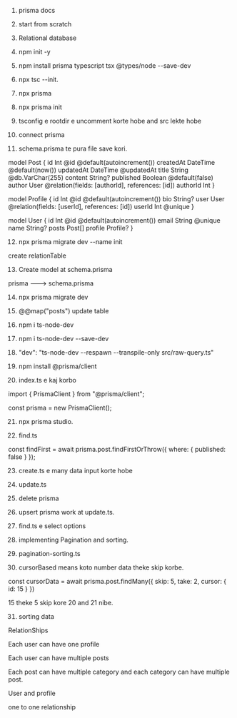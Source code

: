 
1. prisma docs

2. start from scratch

3. Relational database

4. npm init -y

5. npm install prisma typescript tsx @types/node --save-dev

6. npx tsc --init.

7. npx prisma

8. npx prisma init

9. tsconfig e rootdir e uncomment korte hobe and src lekte hobe

10. connect prisma

11. schema.prisma te pura file save kori.

model Post {
  id        Int      @id @default(autoincrement())
  createdAt DateTime @default(now())
  updatedAt DateTime @updatedAt
  title     String   @db.VarChar(255)
  content   String?
  published Boolean  @default(false)
  author    User     @relation(fields: [authorId], references: [id])
  authorId  Int
}

model Profile {
  id     Int     @id @default(autoincrement())
  bio    String?
  user   User    @relation(fields: [userId], references: [id])
  userId Int     @unique
}

model User {
  id      Int      @id @default(autoincrement())
  email   String   @unique
  name    String?
  posts   Post[]
  profile Profile?
}

12. npx prisma migrate dev --name init

<!-- npx prisma migrate dev --name relation
 -->

 create relationTable

13. Create model at schema.prisma

prisma ---> schema.prisma


<!-- ................ -->

14. npx prisma migrate dev

<!-- .............. -->

15.  @@map("posts") update table

16. npm i ts-node-dev

17. npm i ts-node-dev --save-dev

18.  "dev": "ts-node-dev --respawn --transpile-only src/raw-query.ts"

19. npm install @prisma/client

20. index.ts e kaj korbo 

import { PrismaClient } from "@prisma/client";

const prisma = new PrismaClient();

21. npx prisma studio.

22. find.ts

   const findFirst = await prisma.post.findFirstOrThrow({
        where: {
            published: false
        }
    });

23. create.ts e many data input korte hobe

24. update.ts

25. delete prisma

26. upsert prisma work at update.ts.

27. find.ts e select options

28. implementing Pagination and sorting.

29. pagination-sorting.ts 

30. cursorBased means koto number data theke skip korbe.

 const cursorData = await prisma.post.findMany({
        skip: 5,
        take: 2,
        cursor: {
            id: 15
        }
    })

15 theke 5 skip kore 20 and 21 nibe.

31. sorting data

<!-- 54.1 -->

RelationShips

Each user can have one profile

Each user can have multiple posts

Each post can have multiple category and each category can have multiple post.

<!-- 54-2 -->

User and profile

one to one relationship